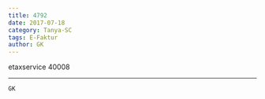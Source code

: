 ```yaml
---
title: 4792
date: 2017-07-18
category: Tanya-SC
tags: E-Faktur
author: GK
---
```


etaxservice 40008

---



`GK`
